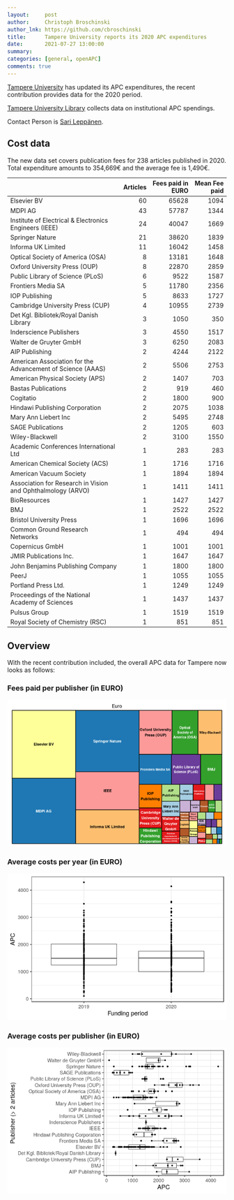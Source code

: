 ```yaml
---
layout:     post
author:     Christoph Broschinski
author_lnk: https://github.com/cbroschinski
title:      Tampere University reports its 2020 APC expenditures
date:       2021-07-27 13:00:00
summary:    
categories: [general, openAPC]
comments: true
---
```





[Tampere University](https://www.tuni.fi/en) has updated its APC expenditures, the recent contribution provides data for the 2020 period.

[Tampere University Library](https://www.tuni.fi/en/library) collects data on institutional APC spendings.

Contact Person is [Sari Leppänen](mailto:sari.leppanen@tuni.fi).

## Cost data



The new data set covers publication fees for 238 articles published in 2020. Total expenditure amounts to 354,669€ and the average fee is 1,490€.


|                                                            | Articles| Fees paid in EURO| Mean Fee paid|
|:-----------------------------------------------------------|--------:|-----------------:|-------------:|
|Elsevier BV                                                 |       60|             65628|          1094|
|MDPI AG                                                     |       43|             57787|          1344|
|Institute of Electrical & Electronics Engineers (IEEE)      |       24|             40047|          1669|
|Springer Nature                                             |       21|             38620|          1839|
|Informa UK Limited                                          |       11|             16042|          1458|
|Optical Society of America (OSA)                            |        8|             13181|          1648|
|Oxford University Press (OUP)                               |        8|             22870|          2859|
|Public Library of Science (PLoS)                            |        6|              9522|          1587|
|Frontiers Media SA                                          |        5|             11780|          2356|
|IOP Publishing                                              |        5|              8633|          1727|
|Cambridge University Press (CUP)                            |        4|             10955|          2739|
|Det Kgl. Bibliotek/Royal Danish Library                     |        3|              1050|           350|
|Inderscience Publishers                                     |        3|              4550|          1517|
|Walter de Gruyter GmbH                                      |        3|              6250|          2083|
|AIP Publishing                                              |        2|              4244|          2122|
|American Association for the Advancement of Science (AAAS)  |        2|              5506|          2753|
|American Physical Society (APS)                             |        2|              1407|           703|
|Bastas Publications                                         |        2|               919|           460|
|Cogitatio                                                   |        2|              1800|           900|
|Hindawi Publishing Corporation                              |        2|              2075|          1038|
|Mary Ann Liebert Inc                                        |        2|              5495|          2748|
|SAGE Publications                                           |        2|              1205|           603|
|Wiley-Blackwell                                             |        2|              3100|          1550|
|Academic Conferences International Ltd                      |        1|               283|           283|
|American Chemical Society (ACS)                             |        1|              1716|          1716|
|American Vacuum Society                                     |        1|              1894|          1894|
|Association for Research in Vision and Ophthalmology (ARVO) |        1|              1411|          1411|
|BioResources                                                |        1|              1427|          1427|
|BMJ                                                         |        1|              2522|          2522|
|Bristol University Press                                    |        1|              1696|          1696|
|Common Ground Research Networks                             |        1|               494|           494|
|Copernicus GmbH                                             |        1|              1001|          1001|
|JMIR Publications Inc.                                      |        1|              1647|          1647|
|John Benjamins Publishing Company                           |        1|              1800|          1800|
|PeerJ                                                       |        1|              1055|          1055|
|Portland Press Ltd.                                         |        1|              1249|          1249|
|Proceedings of the National Academy of Sciences             |        1|              1437|          1437|
|Pulsus Group                                                |        1|              1519|          1519|
|Royal Society of Chemistry (RSC)                            |        1|               851|           851|

## Overview

With the recent contribution included, the overall APC data for Tampere now looks as follows:

### Fees paid per publisher (in EURO)

![plot of chunk tree_tampere_2021_07_27_full](/figure/tree_tampere_2021_07_27_full-1.png)

###  Average costs per year (in EURO)

![plot of chunk box_tampere_2021_07_27_year_full](/figure/box_tampere_2021_07_27_year_full-1.png)

###  Average costs per publisher (in EURO)

![plot of chunk box_tampere_2021_07_27_publisher_full](/figure/box_tampere_2021_07_27_publisher_full-1.png)
